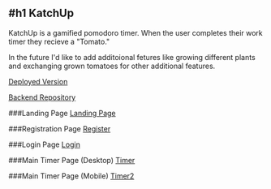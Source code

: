 
#h1 KatchUp
---

KatchUp is a gamified pomodoro timer. When the user completes their work timer they recieve a "Tomato."

In the future I'd like to add additoional fetures like growing different plants and exchanging grown tomatoes for other additional features.


[Deployed Version](https://confident-torvalds-906f7b.netlify.com/)
 
[Backend Repository](https://github.com/JimmLusk/pomodoro-type-beat-server)

###Landing Page
[Landing Page](https://github.com/JimmLusk/pomodoro-type-beat-client/blob/master/readme-images/LandingPage.PNG)

###Registration Page
[Register](https://github.com/JimmLusk/pomodoro-type-beat-client/blob/master/readme-images/register.PNG)

###Login Page
[Login](https://github.com/JimmLusk/pomodoro-type-beat-client/blob/master/readme-images/Login.PNG)

###Main Timer Page (Desktop)
[Timer](https://github.com/JimmLusk/pomodoro-type-beat-client/blob/master/readme-images/timerpagewide.PNG)

###Main Timer Page (Mobile)
[Timer2](https://github.com/JimmLusk/pomodoro-type-beat-client/blob/master/readme-images/timerpagenarrow.PNG)